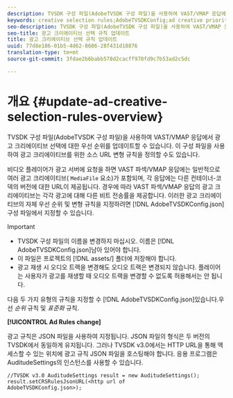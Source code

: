 ```yaml
---
description: TVSDK 구성 파일(AdobeTVSDK 구성 파일)을 사용하여 VAST/VMAP 응답에서 광고 크리에이티브 선택에 대한 우선 순위를 업데이트할 수 있습니다. 이 구성 파일을 사용하여 광고 크리에이티브를 위한 소스 URL 변형 규칙을 정의할 수도 있습니다.
keywords: creative selection rules;AdobeTVSDKConfig;ad creative priorities;transformation rules
seo-description: TVSDK 구성 파일(AdobeTVSDK 구성 파일)을 사용하여 VAST/VMAP 응답에서 광고 크리에이티브 선택에 대한 우선 순위를 업데이트할 수 있습니다. 이 구성 파일을 사용하여 광고 크리에이티브를 위한 소스 URL 변형 규칙을 정의할 수도 있습니다.
seo-title: 광고 크리에이티브 선택 규칙 업데이트
title: 광고 크리에이티브 선택 규칙 업데이트
uuid: 77d8e186-01b5-4d62-8686-28f431d18876
translation-type: tm+mt
source-git-commit: 3fdae2b6babb578d2cacff970fd9c7b53ad2c5dc

---
```



# 개요 {#update-ad-creative-selection-rules-overview}

TVSDK 구성 파일(AdobeTVSDK 구성 파일)을 사용하여 VAST/VMAP 응답에서 광고 크리에이티브 선택에 대한 우선 순위를 업데이트할 수 있습니다. 이 구성 파일을 사용하여 광고 크리에이티브를 위한 소스 URL 변형 규칙을 정의할 수도 있습니다.

비디오 플레이어가 광고 서버에 요청을 하면 VAST 파섹/VMAP 응답에는 일반적으로 여러 광고 크리에이티브( `MediaFile` 요소)가 포함되며, 각 응답에는 다른 컨테이너-코덱의 버전에 대한 URL이 제공됩니다. 경우에 따라 VAST 파섹/VMAP 응답의 광고 크리에이티브는 각각 광고에 대해 다른 비트 전송률을 제공합니다. 이러한 광고 크리에이티브의 자체 우선 순위 및 변형 규칙을 지정하려면 [!DNL AdobeTVSDKConfig.json] 구성 파일에서 지정할 수 있습니다.

>[!IMPORTANT]
>
>* TVSDK 구성 파일의 이름을 변경하지 마십시오. 이름은 [!DNL AdobeTVSDKConfig.json]남아 있어야 합니다.
>* 이 파일은 프로젝트의 [!DNL assets/] 폴더에 저장해야 합니다.
>* 광고 재생 시 오디오 트랙을 변경해도 오디오 트랙은 변경되지 않습니다. 플레이어는 사용자가 광고를 재생할 때 오디오 트랙을 변경할 수 없도록 허용해서는 안 됩니다.
>



다음 두 가지 유형의 규칙을 지정할 수 [!DNL AdobeTVSDKConfig.json]있습니다.우선 *순위* 규칙 및 *표준화* 규칙.

**[!UICONTROL Ad Rules change]**

<!--<a id="section_EDCE7C94156D4A47AA2FBAE9BE0390CE"></a>-->

광고 규칙은 JSON 파일을 사용하여 지정됩니다. JSON 파일의 형식은 두 버전의 TVSDK에서 동일하게 유지됩니다. 그러나 TVSDK v3.0에서는 HTTP URL을 통해 액세스할 수 있는 위치에 광고 규칙 JSON 파일을 호스팅해야 합니다. 응용 프로그램은 AuditudeSettings의 인스턴스를 사용할 수 있습니다.

```
//TVSDK v3.0 AuditudeSettings result = new AuditudeSettings(); 
result.setCRSRulesJsonURL(<http url of 
AdobeTVSDKConfig.json>);  
```

